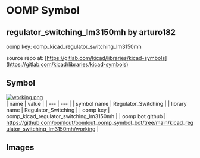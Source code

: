 # OOMP Symbol  
## regulator_switching_lm3150mh  by arturo182  
  
oomp key: oomp_kicad_regulator_switching_lm3150mh  
  
source repo at: [https://gitlab.com/kicad/libraries/kicad-symbols](https://gitlab.com/kicad/libraries/kicad-symbols)  
## Symbol  
  
[![working.png](working_600.png)](working.png)  
| name | value | 
| --- | --- | 
| symbol name | Regulator_Switching | 
| library name | Regulator_Switching | 
| oomp key | oomp_kicad_regulator_switching_lm3150mh | 
| oomp bot github | https://github.com/oomlout/oomlout_oomp_symbol_bot/tree/main/kicad_regulator_switching_lm3150mh/working | 
## Images  
